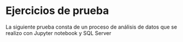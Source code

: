 # Ejercicios de prueba
La siguiente prueba consta de un proceso de análisis de datos que se realizo con Jupyter notebook y SQL Server
